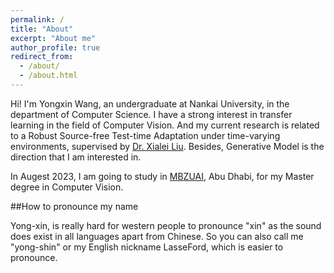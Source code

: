 ```yaml
---
permalink: /
title: "About"
excerpt: "About me"
author_profile: true
redirect_from: 
  - /about/
  - /about.html
---
```


Hi! I'm Yongxin Wang, an undergraduate at Nankai University, in the department of Computer Science.
I have a strong interest in transfer learning in the field of Computer Vision. And my current research is
related to a Robust Source-free Test-time Adaptation under time-varying environments, supervised by [Dr. Xialei Liu](https://mmcheng.net/xliu/).
Besides, Generative Model is the direction that I am interested in.

In Augest 2023, I am going to study in [MBZUAI](), Abu Dhabi, for my Master degree in Computer Vision.

##How to pronounce my name

Yong-xin, is really hard for western people to pronounce "xin" as the sound does exist in all languages apart from Chinese.
So you can also call me "yong-shin" or my English nickname LasseFord, which is easier to pronounce.
